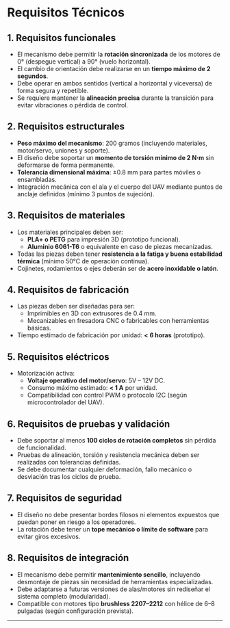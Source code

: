 # Requisitos Técnicos 

## 1. Requisitos funcionales

- El mecanismo debe permitir la **rotación sincronizada** de los motores de 0° (despegue vertical) a 90° (vuelo horizontal).
- El cambio de orientación debe realizarse en un **tiempo máximo de 2 segundos**.
- Debe operar en ambos sentidos (vertical a horizontal y viceversa) de forma segura y repetible.
- Se requiere mantener la **alineación precisa** durante la transición para evitar vibraciones o pérdida de control.

## 2. Requisitos estructurales

- **Peso máximo del mecanismo**: 200 gramos (incluyendo materiales, motor/servo, uniones y soporte).
- El diseño debe soportar un **momento de torsión mínimo de 2 N·m** sin deformarse de forma permanente.
- **Tolerancia dimensional máxima**: ±0.8 mm para partes móviles o ensambladas.
- Integración mecánica con el ala y el cuerpo del UAV mediante puntos de anclaje definidos (mínimo 3 puntos de sujeción).

## 3. Requisitos de materiales

- Los materiales principales deben ser:
  - **PLA+ o PETG** para impresión 3D (prototipo funcional).
  - **Aluminio 6061-T6** o equivalente en caso de piezas mecanizadas.
- Todas las piezas deben tener **resistencia a la fatiga y buena estabilidad térmica** (mínimo 50°C de operación continua).
- Cojinetes, rodamientos o ejes deberán ser de **acero inoxidable o latón**.

## 4. Requisitos de fabricación

- Las piezas deben ser diseñadas para ser:
  - Imprimibles en 3D con extrusores de 0.4 mm.
  - Mecanizables en fresadora CNC o fabricables con herramientas básicas.
- Tiempo estimado de fabricación por unidad: **< 6 horas** (prototipo).

## 5. Requisitos eléctricos

- Motorización activa:
  - **Voltaje operativo del motor/servo**: 5V – 12V DC.
  - Consumo máximo estimado: **< 1 A** por unidad.
  - Compatibilidad con control PWM o protocolo I2C (según microcontrolador del UAV).

## 6. Requisitos de pruebas y validación

- Debe soportar al menos **100 ciclos de rotación completos** sin pérdida de funcionalidad.
- Pruebas de alineación, torsión y resistencia mecánica deben ser realizadas con tolerancias definidas.
- Se debe documentar cualquier deformación, fallo mecánico o desviación tras los ciclos de prueba.

## 7. Requisitos de seguridad

- El diseño no debe presentar bordes filosos ni elementos expuestos que puedan poner en riesgo a los operadores.
- La rotación debe tener un **tope mecánico o límite de software** para evitar giros excesivos.

## 8. Requisitos de integración

- El mecanismo debe permitir **mantenimiento sencillo**, incluyendo desmontaje de piezas sin necesidad de herramientas especializadas.
- Debe adaptarse a futuras versiones de alas/motores sin rediseñar el sistema completo (modularidad).
- Compatible con motores tipo **brushless 2207–2212** con hélice de 6–8 pulgadas (según configuración prevista).

---

